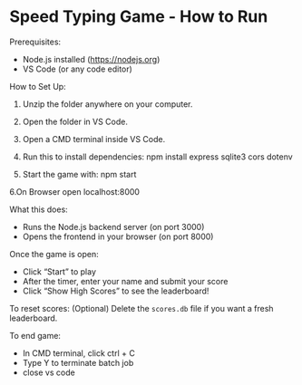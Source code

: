 # Speed Typing Game - How to Run

Prerequisites:
- Node.js installed (https://nodejs.org)
- VS Code (or any code editor)

How to Set Up:

1. Unzip the folder anywhere on your computer.
2. Open the folder in VS Code.
3. Open a CMD terminal inside VS Code.

4. Run this to install dependencies:
   npm install express sqlite3 cors dotenv

5. Start the game with:
   npm start

6.On Browser open localhost:8000

What this does:
- Runs the Node.js backend server (on port 3000)
- Opens the frontend in your browser (on port 8000)

Once the game is open:
- Click “Start” to play
- After the timer, enter your name and submit your score
- Click “Show High Scores” to see the leaderboard!

To reset scores:
(Optional) Delete the `scores.db` file if you want a fresh leaderboard.

To end game:
- In CMD terminal, click ctrl + C
- Type Y to terminate batch job
- close vs code
